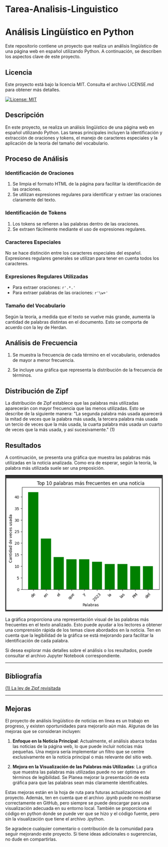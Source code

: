 # Tarea-Analisis-Linguistico

# Análisis Lingüístico en Python

Este repositorio contiene un proyecto que realiza un análisis lingüístico de una página web en español utilizando Python. A continuación, se describen los aspectos clave de este proyecto.

## Licencia

Este proyecto está bajo la licencia MIT. Consulta el archivo LICENSE.md para obtener más detalles.

[![License: MIT](https://img.shields.io/badge/License-MIT-yellow.svg)](./LICENSE)


## Descripción

En este proyecto, se realiza un análisis lingüístico de una página web en español utilizando Python. Las tareas principales incluyen la identificación y extracción de oraciones y tokens, el manejo de caracteres especiales y la aplicación de la teoría del tamaño del vocabulario.

## Proceso de Análisis

### Identificación de Oraciones

1. Se limpia el formato HTML de la página para facilitar la identificación de las oraciones.
2. Se utilizan expresiones regulares para identificar y extraer las oraciones claramente del texto.

### Identificación de Tokens

1. Los tokens se refieren a las palabras dentro de las oraciones.
2. Se extraen fácilmente mediante el uso de expresiones regulares.

### Caracteres Especiales

No se hace distinción entre los caracteres especiales del español.
Expresiones regulares generales se utilizan para tener en cuenta todos los caracteres.

### Expresiones Regulares Utilizadas

- Para extraer oraciones: `r'.*.'`
- Para extraer palabras de las oraciones: `r'\w+'`

### Tamaño del Vocabulario

Según la teoría, a medida que el texto se vuelve más grande, aumenta la cantidad de palabras distintas en el documento. Esto se comporta de acuerdo con la ley de Herdan.

## Análisis de Frecuencia

1. Se muestra la frecuencia de cada término en el vocabulario, ordenados de mayor a menor frecuencia.

2. Se incluye una gráfica que representa la distribución de la frecuencia de términos.

## Distribución de Zipf

La distribución de Zipf establece que las palabras más utilizadas aparecerán con mayor frecuencia que las menos utilizadas. Esto se describe de la siguiente manera: "La segunda palabra más usada aparecerá la mitad de veces que la palabra más usada, la tercera palabra más usada un tercio de veces que la más usada, la cuarta palabra más usada un cuarto de veces que la más usada, y así sucesivamente." (1)

## Resultados

A continuación, se presenta una gráfica que muestra las palabras más utilizadas en la noticia analizada. Como era de esperar, según la teoría, la palabra más utilizada suele ser una preposición.

![Gráfica de Palabras más Utilizadas](./imagenes/top10.png)

La gráfica proporciona una representación visual de las palabras más frecuentes en el texto analizado. Esto puede ayudar a los lectores a obtener una comprensión rápida de los temas clave abordados en la noticia. Ten en cuenta que la legibilidad de la gráfica se está mejorando para facilitar la identificación de cada palabra.

Si desea explorar más detalles sobre el análisis o los resultados, puede consultar el archivo Jupyter Notebook correspondiente.

---
## Bibliografía

[(1) La ley de Zipf revisitada](https://www.madrimasd.org/blogs/matematicas/2019/03/10/146325#:~:text=La%20ley%2C%20de%20manera%20simple,m%C3%A1s%20usada%2C%20y%20as%C3%AD%20sucesivamente.)

---
## Mejoras

El proyecto de análisis lingüístico de noticias en línea es un trabajo en progreso, y existen oportunidades para mejorarlo aún más. Algunas de las mejoras que se consideran incluyen:

1. **Enfoque en la Noticia Principal**: Actualmente, el análisis abarca todas las noticias de la página web, lo que puede incluir noticias más pequeñas. Una mejora sería implementar un filtro que se centre exclusivamente en la noticia principal o más relevante del sitio web.

2. **Mejora en la Visualización de las Palabras más Utilizadas**: La gráfica que muestra las palabras más utilizadas puede no ser óptima en términos de legibilidad. Se Planea mejorar la presentación de esta gráfica para que las palabras sean más claramente identificables.

Estas mejoras están en la hoja de ruta para futuras actualizaciones del proyecto. Además, ten en cuenta que el archivo .ipynb puede no mostrarse correctamente en GitHub, pero siempre se puede descargar para una visualización adecuada en su entorno local. También se proporciona el código en python donde se puede ver que se hizo y el código fuente, pero sin la visualización que tiene el archivo .ipython.

Se agradece cualquier comentario o contribución de la comunidad para seguir mejorando este proyecto. Si tiene ideas adicionales o sugerencias, no dude en compartirlas.

